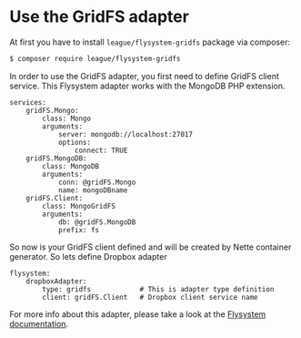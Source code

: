 # Use the GridFS adapter

At first you have to install `league/flysystem-gridfs` package via composer:

```sh
$ composer require league/flysystem-gridfs
```

In order to use the GridFS adapter, you first need to define GridFS client service.
This Flysystem adapter works with the MongoDB PHP extension.

```neon
services:
    gridFS.Mongo: 
        class: Mongo
        arguments:
            server: mongodb://localhost:27017
            options:
                connect: TRUE
    gridFS.MongoDB:
        class: MongoDB
        arguments:
            conn: @gridFS.Mongo
            name: mongoDBname
    gridFS.Client:
        class: MongoGridFS
        arguments:
            db: @gridFS.MongoDB
            prefix: fs
```

So now is your GridFS client defined and will be created by Nette container generator. So lets define Dropbox adapter

```neon
flysystem:
    dropboxAdapter:
        type: gridfs            # This is adapter type definition
        client: gridFS.Client   # Dropbox client service name
```

For more info about this adapter, please take a look at the [Flysystem documentation](http://flysystem.thephpleague.com/adapter/gridfs/).
